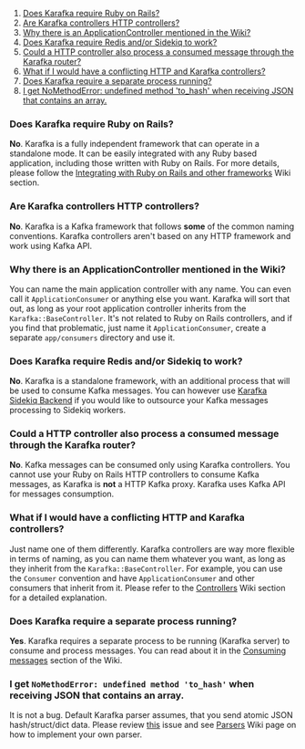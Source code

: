 1. [Does Karafka require Ruby on Rails?](https://github.com/karafka/karafka/wiki/FAQ#does-karafka-require-ruby-on-rails)
2. [Are Karafka controllers HTTP controllers?](https://github.com/karafka/karafka/wiki/FAQ#are-karafka-controllers-http-controllers)
3. [Why there is an ApplicationController mentioned in the Wiki?](https://github.com/karafka/karafka/wiki/FAQ#why-there-is-an-applicationcontroller-mentioned-in-the-wiki)
4. [Does Karafka require Redis and/or Sidekiq to work?](https://github.com/karafka/karafka/wiki/FAQ#does-karafka-require-redis-andor-sidekiq-to-work)
5. [Could a HTTP controller also process a consumed message through the Karafka router?](https://github.com/karafka/karafka/wiki/FAQ#could-a-http-controller-also-process-a-consumed-message-through-the-karafka-router)
6. [What if I would have a conflicting HTTP and Karafka controllers?](https://github.com/karafka/karafka/wiki/FAQ#what-if-i-would-have-a-conflicting-http-and-karafka-controllers)
7. [Does Karafka require a separate process running?](https://github.com/karafka/karafka/wiki/FAQ#does-karafka-require-a-separate-process-running)
8. [I get NoMethodError: undefined method 'to_hash' when receiving JSON that contains an array.](https://github.com/karafka/karafka/wiki/FAQ#i-get-nomethoderror-undefined-method-to_hash-when-receiving-json-that-contains-an-array)

### Does Karafka require Ruby on Rails?

**No**. Karafka is a fully independent framework that can operate in a standalone mode. It can be easily integrated with any Ruby based application, including those written with Ruby on Rails. For more details, please follow the [Integrating with Ruby on Rails and other frameworks](https://github.com/karafka/karafka/wiki/Integrating-with-Ruby-on-Rails-and-other-frameworks) Wiki section.

### Are Karafka controllers HTTP controllers?

**No**. Karafka is a Kafka framework that follows __some__ of the common naming conventions. Karafka controllers aren't based on any HTTP framework and work using Kafka API.

### Why there is an ApplicationController mentioned in the Wiki?

You can name the main application controller with any name. You can even call it ```ApplicationConsumer``` or anything else you want. Karafka will sort that out, as long as your root application controller inherits from the ```Karafka::BaseController```. It's not related to Ruby on Rails controllers, and if you find that problematic, just name it ```ApplicationConsumer```, create a separate ```app/consumers``` directory and use it.

### Does Karafka require Redis and/or Sidekiq to work?

**No**. Karafka is a standalone framework, with an additional process that will be used to consume Kafka messages. You can however use [Karafka Sidekiq Backend](https://github.com/karafka/karafka-sidekiq-backend) if you would like to outsource your Kafka messages processing to Sidekiq workers.

### Could a HTTP controller also process a consumed message through the Karafka router?

**No**. Kafka messages can be consumed only using Karafka controllers. You cannot use your Ruby on Rails HTTP controllers to consume Kafka messages, as Karafka is **not** a HTTP Kafka proxy. Karafka uses Kafka API for messages consumption.

### What if I would have a conflicting HTTP and Karafka controllers?

Just name one of them differently. Karafka controllers are way more flexible in terms of naming, as you can name them whatever you want, as long as they inherit from the ```Karafka::BaseController```. For example, you can use the ```Consumer``` convention and have ```ApplicationConsumer``` and other consumers that inherit from it. Please refer to the [Controllers](https://github.com/karafka/karafka/wiki/Controllers) Wiki section for a detailed explanation.

### Does Karafka require a separate process running?

**Yes**. Karafka  requires a separate process to be running (Karafka server) to consume and process messages. You can read about it in the [Consuming messages](https://github.com/karafka/karafka/wiki/Consuming-messages) section of the Wiki.

### I get ```NoMethodError: undefined method 'to_hash'``` when receiving JSON that contains an array.

It is not a bug. Default Karafka parser assumes, that you send atomic JSON hash/struct/dict data. Please review [this](https://github.com/karafka/karafka/issues/223) issue and see [Parsers](https://github.com/karafka/karafka/wiki/Parsers) Wiki page on how to implement your own parser.